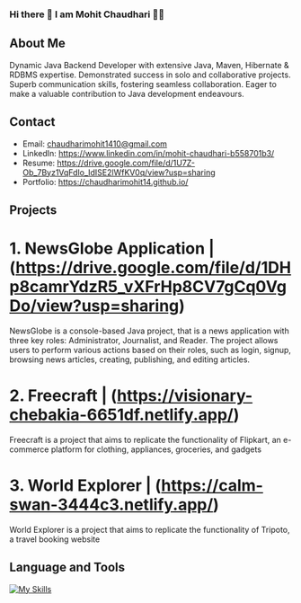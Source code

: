 ### Hi there 👋 I am Mohit Chaudhari 👨‍💻

## About Me
Dynamic Java Backend Developer with extensive Java, Maven, Hibernate & RDBMS expertise. Demonstrated success in solo and collaborative projects. Superb communication skills, fostering seamless collaboration. Eager to make a valuable contribution to Java development endeavours.

## Contact
* Email: chaudharimohit1410@gmail.com
* LinkedIn: https://www.linkedin.com/in/mohit-chaudhari-b558701b3/
* Resume: https://drive.google.com/file/d/1U7Z-Ob_7Byz1VqFdlo_IdISE2lWfKV0q/view?usp=sharing
* Portfolio: https://chaudharimohit14.github.io/

## Projects
# 1. NewsGlobe Application | (https://drive.google.com/file/d/1DHp8camrYdzR5_vXFrHp8CV7gCq0VgDo/view?usp=sharing)
NewsGlobe is a console-based Java project, that is a news application with three key roles: Administrator, Journalist, and Reader. The project allows users to perform various actions based on their roles, such as login, signup, browsing news articles, creating, publishing, and editing articles.
# 2. Freecraft | (https://visionary-chebakia-6651df.netlify.app/)
Freecraft is a project that aims to replicate the functionality of Flipkart, an e-commerce platform for clothing, appliances, groceries, and gadgets
# 3. World Explorer | (https://calm-swan-3444c3.netlify.app/)
World Explorer is a project that aims to replicate the functionality of Tripoto, a travel booking website

## Language and Tools
[![My Skills](https://skillicons.dev/icons?i=java,sql,maven,jquery,hibernate,spring,js,html,css,git,github,mysql,postman,visualstudio,replit,netlify&perline=6)](https://skillicons.dev)
